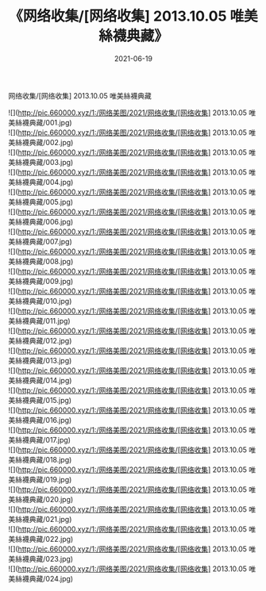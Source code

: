 ﻿---
layout: post
title:  《网络收集/[网络收集] 2013.10.05 唯美絲襪典藏》
date:   2021-06-19
img: http://pic.660000.xyz/1:/网络美图/2021/网络收集/[网络收集] 2013.10.05 唯美絲襪典藏/000.jpg
categories: [美女, 清纯, 唯美]
---

网络收集/[网络收集] 2013.10.05 唯美絲襪典藏

 ![](http://pic.660000.xyz/1:/网络美图/2021/网络收集/[网络收集] 2013.10.05 唯美絲襪典藏/001.jpg) <br>![](http://pic.660000.xyz/1:/网络美图/2021/网络收集/[网络收集] 2013.10.05 唯美絲襪典藏/002.jpg) <br>![](http://pic.660000.xyz/1:/网络美图/2021/网络收集/[网络收集] 2013.10.05 唯美絲襪典藏/003.jpg) <br>![](http://pic.660000.xyz/1:/网络美图/2021/网络收集/[网络收集] 2013.10.05 唯美絲襪典藏/004.jpg) <br>![](http://pic.660000.xyz/1:/网络美图/2021/网络收集/[网络收集] 2013.10.05 唯美絲襪典藏/005.jpg) <br>![](http://pic.660000.xyz/1:/网络美图/2021/网络收集/[网络收集] 2013.10.05 唯美絲襪典藏/006.jpg) <br>![](http://pic.660000.xyz/1:/网络美图/2021/网络收集/[网络收集] 2013.10.05 唯美絲襪典藏/007.jpg) <br>![](http://pic.660000.xyz/1:/网络美图/2021/网络收集/[网络收集] 2013.10.05 唯美絲襪典藏/008.jpg) <br>![](http://pic.660000.xyz/1:/网络美图/2021/网络收集/[网络收集] 2013.10.05 唯美絲襪典藏/009.jpg) <br>![](http://pic.660000.xyz/1:/网络美图/2021/网络收集/[网络收集] 2013.10.05 唯美絲襪典藏/010.jpg) <br>![](http://pic.660000.xyz/1:/网络美图/2021/网络收集/[网络收集] 2013.10.05 唯美絲襪典藏/011.jpg) <br>![](http://pic.660000.xyz/1:/网络美图/2021/网络收集/[网络收集] 2013.10.05 唯美絲襪典藏/012.jpg) <br>![](http://pic.660000.xyz/1:/网络美图/2021/网络收集/[网络收集] 2013.10.05 唯美絲襪典藏/013.jpg) <br>![](http://pic.660000.xyz/1:/网络美图/2021/网络收集/[网络收集] 2013.10.05 唯美絲襪典藏/014.jpg) <br>![](http://pic.660000.xyz/1:/网络美图/2021/网络收集/[网络收集] 2013.10.05 唯美絲襪典藏/015.jpg) <br>![](http://pic.660000.xyz/1:/网络美图/2021/网络收集/[网络收集] 2013.10.05 唯美絲襪典藏/016.jpg) <br>![](http://pic.660000.xyz/1:/网络美图/2021/网络收集/[网络收集] 2013.10.05 唯美絲襪典藏/017.jpg) <br>![](http://pic.660000.xyz/1:/网络美图/2021/网络收集/[网络收集] 2013.10.05 唯美絲襪典藏/018.jpg) <br>![](http://pic.660000.xyz/1:/网络美图/2021/网络收集/[网络收集] 2013.10.05 唯美絲襪典藏/019.jpg) <br>![](http://pic.660000.xyz/1:/网络美图/2021/网络收集/[网络收集] 2013.10.05 唯美絲襪典藏/020.jpg) <br>![](http://pic.660000.xyz/1:/网络美图/2021/网络收集/[网络收集] 2013.10.05 唯美絲襪典藏/021.jpg) <br>![](http://pic.660000.xyz/1:/网络美图/2021/网络收集/[网络收集] 2013.10.05 唯美絲襪典藏/022.jpg) <br>![](http://pic.660000.xyz/1:/网络美图/2021/网络收集/[网络收集] 2013.10.05 唯美絲襪典藏/023.jpg) <br>![](http://pic.660000.xyz/1:/网络美图/2021/网络收集/[网络收集] 2013.10.05 唯美絲襪典藏/024.jpg) <br>